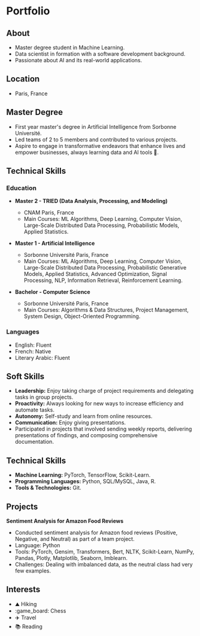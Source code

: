 # Portfolio

## About
- Master degree student in Machine Learning.
- Data scientist in formation with a software development background.
- Passionate about AI and its real-world applications.

## Location
- Paris, France

## Master Degree
- First year master's degree in Artificial Intelligence from Sorbonne Université.
- Led teams of 2 to 5 members and contributed to various projects.
- Aspire to engage in transformative endeavors that enhance lives and empower businesses, always learning data and AI tools 🤩.

## Technical Skills

### Education

- **Master 2 - TRIED (Data Analysis, Processing, and Modeling)**
  - CNAM Paris, France
  - Main Courses: ML Algorithms, Deep Learning, Computer Vision, Large-Scale Distributed Data Processing, Probabilistic Models, Applied Statistics.

- **Master 1 - Artificial Intelligence**
  - Sorbonne Université Paris, France
  - Main Courses: ML Algorithms, Deep Learning, Computer Vision, Large-Scale Distributed Data Processing, Probabilistic Generative Models, Applied Statistics, Advanced Optimization, Signal Processing, NLP, Information Retrieval, Reinforcement Learning.

- **Bachelor - Computer Science**
  - Sorbonne Université Paris, France
  - Main Courses: Algorithms & Data Structures, Project Management, System Design, Object-Oriented Programming.

### Languages
- English: Fluent
- French: Native
- Literary Arabic: Fluent

## Soft Skills
- **Leadership:** Enjoy taking charge of project requirements and delegating tasks in group projects.
- **Proactivity:** Always looking for new ways to increase efficiency and automate tasks.
- **Autonomy:** Self-study and learn from online resources.
- **Communication:** Enjoy giving presentations.
- Participated in projects that involved sending weekly reports, delivering presentations of findings, and composing comprehensive documentation.

## Technical Skills
- **Machine Learning:** PyTorch, TensorFlow, Scikit-Learn.
- **Programming Languages:** Python, SQL/MySQL, Java, R.
- **Tools & Technologies:** Git.

## Projects

**Sentiment Analysis for Amazon Food Reviews**
- Conducted sentiment analysis for Amazon food reviews (Positive, Negative, and Neutral) as part of a team project.
- Language: Python
- Tools: PyTorch, Gensim, Transformers, Bert, NLTK, Scikit-Learn, NumPy, Pandas, Plotly, Matplotlib, Seaborn, Imblearn.
- Challenges: Dealing with imbalanced data, as the neutral class had very few examples.

## Interests

- :mountain: Hiking
- :game_board: Chess
- :airplane: Travel
- :books: Reading


